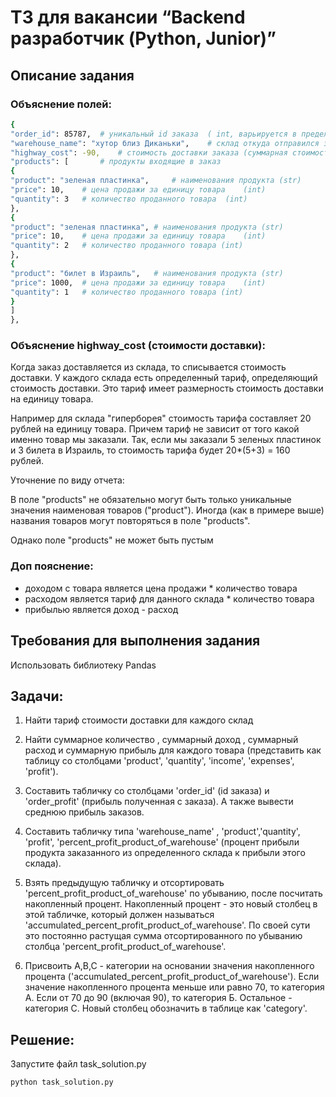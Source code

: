 # ТЗ для вакансии “Backend разработчик (Python, Junior)”

## Описание задания

### Объяснение полей:

```sh
{
"order_id": 85787,	# уникальный id заказа  ( int, варьируется в пределах (100, 100000))
"warehouse_name": "хутор близ Диканьки",	# склад откуда отправился заказ (str)
"highway_cost": -90,	# стоимость доставки заказа (суммарная стоимости доставки всех продуктов) (int)
"products": [		# продукты входящие в заказ
{
"product": "зеленая пластинка",		# наименования продукта (str)
"price": 10,	# цена продажи за единицу товара	(int)
"quantity": 3	# количество проданного товара	(int)
},
{
"product": "зеленая пластинка",	# наименования продукта (str)
"price": 10,	# цена продажи за единицу товара	(int)
"quantity": 2	# количество проданного товара (int)
},
{
"product": "билет в Израиль",	# наименования продукта (str)
"price": 1000,	# цена продажи за единицу товара	(int)
"quantity": 1	# количество проданного товара (int)
}
]
},
```
### Объяснение highway_cost (стоимости доставки):
Когда заказ доставляется из склада, то списывается стоимость доставки. У каждого склада есть определенный тариф, определяющий стоимость доставки. Это тариф имеет размерность стоимость доставки на единицу товара.

Например для склада "гиперборея" стоимость тарифа составляет 20 рублей на единицу товара. Причем тариф не зависит от того какой именно товар мы заказали. Так, если мы заказали 5 зеленых пластинок и 3 билета в Израиль,
то стоимость тарифа будет 20*(5+3) = 160 рублей.

Уточнение по виду отчета:

В поле "products" не обязательно могут быть только уникальные значения наименовая товаров ("product"). Иногда (как в примере выше) названия товаров могут повторяться в поле "products".

Однако поле "products" не может быть пустым

### Доп пояснение:

* доходом с товара является цена продажи * количество товара
* расходом является тариф для данного склада * количество товара
* прибылью является доход - расход

## Требования для выполнения задания
Использовать библиотеку Pandas

## Задачи:

1. Найти тариф стоимости доставки для каждого склад

2. Найти суммарное количество , суммарный доход , суммарный расход и суммарную прибыль для каждого товара (представить как таблицу со столбцами
'product', 'quantity', 'income', 'expenses', 'profit').

3. Составить табличку со столбцами 'order_id' (id заказа) и 'order_profit' (прибыль полученная с заказа). А также вывести среднюю прибыль заказов.

4. Составить табличку типа 'warehouse_name' , 'product','quantity', 'profit', 'percent_profit_product_of_warehouse' (процент прибыли продукта заказанного из определенного склада к прибыли этого склада).

5. Взять предыдущую табличку и отсортировать 'percent_profit_product_of_warehouse' по убыванию, после посчитать накопленный процент. Накопленный процент - это новый столбец в этой табличке, который должен называться
'accumulated_percent_profit_product_of_warehouse'. По своей сути это постоянно растущая сумма отсортированного по убыванию столбца 'percent_profit_product_of_warehouse'.

6. Присвоить A,B,C - категории на основании значения накопленного процента ('accumulated_percent_profit_product_of_warehouse'). Если значение накопленного процента меньше или равно 70, то категория A.
Если от 70 до 90 (включая 90), то категория Б. Остальное - категория C. Новый столбец обозначить в таблице как 'category'.

## Решение:

Запустите файл task_solution.py
```sh
python task_solution.py
```

